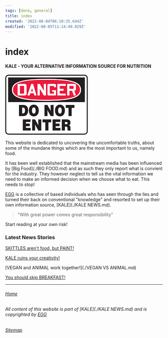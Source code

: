 ```yaml
---
tags: [done, general]
title: index
created: '2022-08-04T06:10:35.644Z'
modified: '2022-08-05T11:14:49.929Z'
---
```


# index

#### KALE - YOUR ALTERNATIVE INFORMATION SOURCE FOR NUTRITION

![DANGER](./attachments/stop.png)

This website is dedicated to uncovering the uncomfortable truths, about some of the mundane things which are the most important to us, namely food.

It has been well established that the mainstream media has been influenced by [Big Food](./BIG FOOD.md) and as such they only report what is convient for the industry. They however neglect to tell us the vital information we need to make an informed decision when we choose what to eat. This needs to stop!

[EGG](./EGG.md) is a collective of based individuals who has seen through the lies and turned their back on conventional "knowledge" and resorted to set up their own information source, [KALE](./KALE NEWS.md).

>"With great power comes great responsibility"

Start reading at your own risk!

### Latest News Stories
 [SKITTLES aren't food, but PAINT!](./SKITTLES.md)

 [KALE ruins your creativity!](./KALE.md)

 [VEGAN and ANIMAL work together!](./VEGAN VS ANIMAL.md)

 [You should skip BREAKFAST!](./BREAKFAST.md)

___

###### [Home](./index.md)

###### All content of this website is part of [KALE](./KALE NEWS.md) and is copyrighted by [EGG](./EGG.md)

###### [Sitemap](./Sitemap.md)

